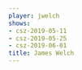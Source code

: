 ```yaml
---
player: jwelch
shows:
- csz-2019-05-11
- csz-2019-05-25
- csz-2019-06-01
title: James Welch
---
```

